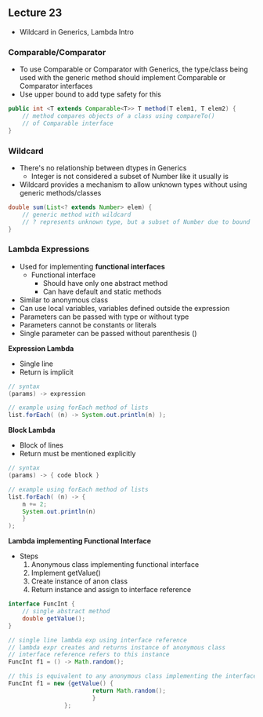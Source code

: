 ## Lecture 23
- Wildcard in Generics, Lambda Intro

### Comparable/Comparator
- To use Comparable or Comparator with Generics, the type/class being used with the generic method should implement Comparable or Comparator interfaces
- Use upper bound to add type safety for this
```java
public int <T extends Comparable<T>> T method(T elem1, T elem2) {
	// method compares objects of a class using compareTo()
	// of Comparable interface
}
```

### Wildcard
- There's no relationship between dtypes in Generics
	- Integer is not considered a subset of Number like it usually is
- Wildcard provides a mechanism to allow unknown types without using generic methods/classes
```java
double sum(List<? extends Number> elem) {
	// generic method with wildcard
	// ? represents unknown type, but a subset of Number due to bound
}
```

### Lambda Expressions
- Used for implementing **functional interfaces**
	- Functional interface
		- Should have only one abstract method
		- Can have default and static methods
- Similar to anonymous class
- Can use local variables, variables defined outside the expression
- Parameters can be passed with type or without type
- Parameters cannot be constants or literals
- Single parameter can be passed without parenthesis ()

**Expression Lambda**
- Single line
- Return is implicit
```java
// syntax
(params) -> expression

// example using forEach method of lists
list.forEach( (n) -> System.out.println(n) );
```

**Block Lambda**
- Block of lines
- Return must be mentioned explicitly
```java
// syntax
(params) -> { code block }

// example using forEach method of lists
list.forEach( (n) -> {
	n += 2;
	System.out.println(n) 
	}
);
```

**Lambda implementing Functional Interface**
- Steps
	1. Anonymous class implementing functional interface
	2. Implement getValue()
	3. Create instance of anon class
	4. Return instance and assign to interface reference
```java
interface FuncInt {
	// single abstract method
	double getValue();
}

// single line lambda exp using interface reference
// lambda expr creates and returns instance of anonymous class
// interface reference refers to this instance
FuncInt f1 = () -> Math.random();

// this is equivalent to any anonymous class implementing the interface
FuncInt f1 = new {getValue() {
				  		return Math.random();
						}
				};
```